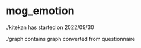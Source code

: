 # mog_emotion

./kitekan has started on 2022/09/30

./graph contains graph converted from questionnaire
